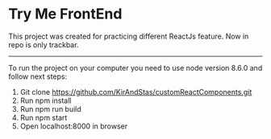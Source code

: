 # Try Me FrontEnd

This project was created for practicing different ReactJs feature. 
Now in repo is only trackbar.

---

To run the project on your computer you need to use node version 8.6.0 and follow next steps:
1. Git clone https://github.com/KirAndStas/customReactComponents.git
2. Run npm install
3. Run npm run build
4. Run npm start
5. Open localhost:8000 in browser
